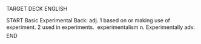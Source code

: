 TARGET DECK
ENGLISH

START
Basic
Experimental
Back: adj. 1 based on or making use of experiment. 2 used in experiments.  experimentalism n. Experimentally adv.
END
